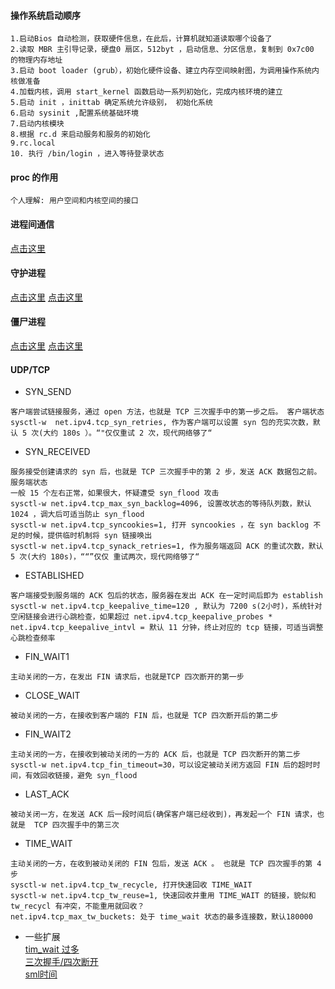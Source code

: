 #### 操作系统启动顺序
```
1.启动Bios 自动检测，获取硬件信息，在此后，计算机就知道读取哪个设备了
2.读取 MBR 主引导记录，硬盘0 扇区，512byt ，启动信息、分区信息，复制到 0x7c00 的物理内存地址
3.启动 boot loader (grub），初始化硬件设备、建立内存空间映射图，为调用操作系统内核做准备 
4.加载内核，调用 start_kernel 函数启动一系列初始化，完成内核环境的建立
5.启动 init ，inittab 确定系统允许级别， 初始化系统
6.启动 sysinit ,配置系统基础环境
7.启动内核模块
8.根据 rc.d 来启动服务和服务的初始化
9.rc.local
10. 执行 /bin/login ，进入等待登录状态
```


#### proc 的作用
```
个人理解: 用户空间和内核空间的接口
```

#### 进程间通信
[点击这里](http://blog.csdn.net/gatieme/article/details/50908749)

####  守护进程
[点击这里](http://www.ruanyifeng.com/blog/2016/02/linux-daemon.html)
[点击这里](http://www.cnblogs.com/mickole/p/3188321.html)

#### 僵尸进程
[点击这里](http://www.cnblogs.com/yuxingfirst/p/3165407.html)
[点击这里](http://blog.csdn.net/LEON1741/article/details/78142269)


#### UDP/TCP
- SYN_SEND
```
客户端尝试链接服务，通过 open 方法，也就是 TCP 三次握手中的第一步之后。 客户端状态
sysctl-w  net.ipv4.tcp_syn_retries, 作为客户端可以设置 syn 包的充实次数，默认 5 次(大约 180s ）。“"仅仅重试 2 次，现代网络够了“
```
- SYN_RECEIVED
```
服务接受创建请求的 syn 后，也就是 TCP 三次握手中的第 2 步，发送 ACK 数据包之前。 服务端状态
一般 15 个左右正常，如果很大，怀疑遭受 syn_flood 攻击
sysctl-w net.ipv4.tcp_max_syn_backlog=4096, 设置改状态的等待队列数，默认 1024 ，调大后可适当防止 syn_flood 
sysctl-w net.ipv4.tcp_syncookies=1, 打开 syncookies ，在 syn backlog 不足的时候，提供临时机制将 syn 链接唤出
sysctl-w net.ipv4.tcp_synack_retries=1, 作为服务端返回 ACK 的重试次数，默认 5 次(大约 180s)，““”仅仅 重试两次，现代网络够了“
```
- ESTABLISHED
```
客户端接受到服务端的 ACK 包后的状态，服务器在发出 ACK 在一定时间后即为 establish 
sysctl-w net.ipv4.tcp_keepalive_time=120 , 默认为 7200 s(2小时)，系统针对空闲链接会进行心跳检查，如果超过 net.ipv4.tcp_keepalive_probes * net.ipv4.tcp_keepalive_intvl = 默认 11 分钟，终止对应的 tcp 链接，可适当调整心跳检查频率
```
- FIN_WAIT1
```
主动关闭的一方，在发出 FIN 请求后，也就是TCP 四次断开的第一步
```
- CLOSE_WAIT
```
被动关闭的一方，在接收到客户端的 FIN 后，也就是 TCP 四次断开后的第二步
```
- FIN_WAIT2
```
主动关闭的一方，在接收到被动关闭的一方的 ACK 后，也就是 TCP 四次断开的第二步
sysctl-w net.ipv4.tcp_fin_timeout=30，可以设定被动关闭方返回 FIN 后的超时时间，有效回收链接，避免 syn_flood
```
- LAST_ACK
```
被动关闭一方，在发送 ACK 后一段时间后(确保客户端已经收到)，再发起一个 FIN 请求，也就是  TCP 四次握手中的第三次
```
- TIME_WAIT
```
主动关闭的一方，在收到被动关闭的 FIN 包后，发送 ACK 。 也就是 TCP 四次握手的第 4 步
sysctl-w net.ipv4.tcp_tw_recycle, 打开快速回收 TIME_WAIT 
sysctl-w net.ipv4.tcp_tw_reuse=1, 快速回收并重用 TIME_WAIT 的链接，貌似和 tw_recycl 有冲突，不能重用就回收？
net.ipv4.tcp_max_tw_buckets: 处于 time_wait 状态的最多连接数，默认180000
```
- 一些扩展   
[tim_wait 过多](http://blog.csdn.net/yusiguyuan/article/details/21445883)   
[三次握手/四次断开](http://blog.csdn.net/whuslei/article/details/6667471)   
[sml时间](http://blog.51cto.com/wushank/1135060)   


